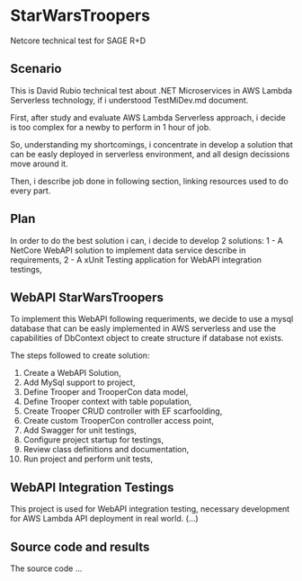 # StarWarsTroopers
Netcore technical test for SAGE R+D

## Scenario

This is David Rubio technical test about .NET Microservices in AWS Lambda Serverless technology, if i understood TestMiDev.md document.

First, after study and evaluate AWS Lambda Serverless approach, i decide is too complex for a newby to perform in 1 hour of job. 

So, understanding my shortcomings, i concentrate in develop a solution that can be easly deployed in serverless environment, and all design decissions move around it.

Then, i describe job done in following section, linking resources used to do every part.

## Plan

In order to do the best solution i can, i decide to develop 2 solutions: 
1 - A NetCore WebAPI solution to implement data service describe in requirements,
2 - A xUnit Testing application for WebAPI integration testings,

## WebAPI StarWarsTroopers
To implement this WebAPI following requeriments, we decide to use a mysql database that can be easly implemented in AWS serverless and use the capabilities of DbContext 
object to create structure if database not exists. 

The steps followed to create solution:
1. Create a WebAPI Solution,
2. Add MySql support to project,
3. Define Trooper and TrooperCon data model,
4. Define Trooper context with table population,
5. Create Trooper CRUD controller with EF scarfoolding,
6. Create custom TrooperCon controller access point,
7. Add Swagger for unit testings,
8. Configure project startup for testings,
9. Review class definitions and documentation,
10. Run project and perform unit tests,

## WebAPI Integration Testings
This project is used for WebAPI integration testing, necessary development for AWS Lambda API deployment in real world. (...) 

## Source code and results
The source code ...

